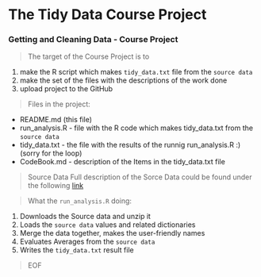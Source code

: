 # The Tidy Data Course Project
### Getting and Cleaning Data - Course Project

> The target of the Course Project is to 
1. make the R script which makes `tidy_data.txt` file from the `source data`
2. make the set of the files with the descriptions of the work done
3. upload project to the GitHub


> Files in the project:
- README.md (this file)
- run_analysis.R - file with the R code which makes tidy_data.txt from the `source data`
- tidy_data.txt - the file with the results of the runnig run_analysis.R :) (sorry for the loop)
- CodeBook.md - description of the Items in the tidy_data.txt file

> Source Data
Full description of the Sorce Data could be found under the following [link](http://archive.ics.uci.edu/ml/datasets/Human+Activity+Recognition+Using+Smartphones)

> What the `run_analysis.R` doing:
1. Downloads the Source data and unzip it
2. Loads the `source data` values and related dictionaries
3. Merge the data together, makes the user-friendly names
4. Evaluates Averages from the `source data`
5. Writes the `tidy_data.txt` result file

> EOF

